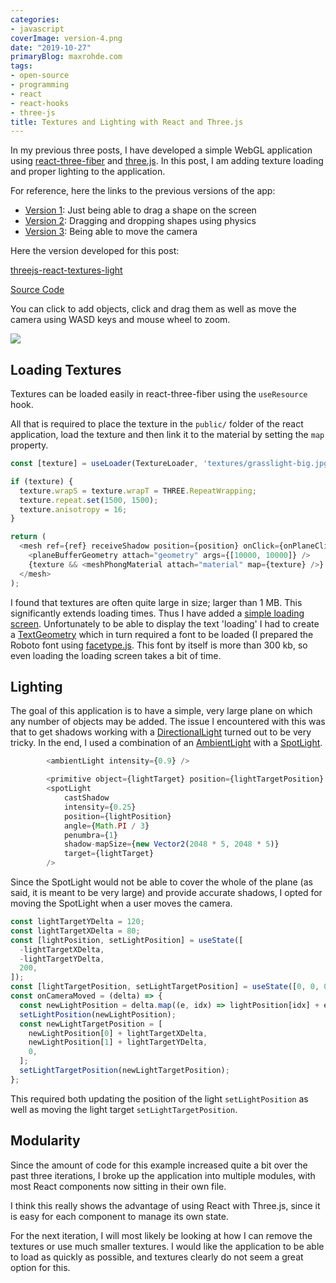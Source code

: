 ```yaml
---
categories:
- javascript
coverImage: version-4.png
date: "2019-10-27"
primaryBlog: maxrohde.com
tags:
- open-source
- programming
- react
- react-hooks
- three-js
title: Textures and Lighting with React and Three.js
---
```


In my previous three posts, I have developed a simple WebGL application using [react-three-fiber](https://github.com/react-spring/react-three-fiber) and [three.js](https://threejs.org/). In this post, I am adding texture loading and proper lighting to the application.

For reference, here the links to the previous versions of the app:

- [Version 1](https://maxrohde.com/2019/10/19/creating-a-draggable-shape-with-react-three-fiber/): Just being able to drag a shape on the screen
- [Version 2](https://maxrohde.com/2019/10/23/create-and-drag-shapes-with-three-js-react-and-cannon-js/): Dragging and dropping shapes using physics
- [Version 3](https://maxrohde.com/2019/10/25/camera-movement-with-three-js/): Being able to move the camera

Here the version developed for this post:

[threejs-react-textures-light](https://threejs-react-textures-light.surge.sh/)

[Source Code](https://github.com/mxro/threejs-test/tree/master/test4)

You can click to add objects, click and drag them as well as move the camera using WASD keys and mouse wheel to zoom.

![](https://nexnet.files.wordpress.com/2019/10/version-4.png?w=1024)

## Loading Textures

Textures can be loaded easily in react-three-fiber using the `useResource` hook.

All that is required to place the texture in the `public/` folder of the react application, load the texture and then link it to the material by setting the `map` property.

```javascript
const [texture] = useLoader(TextureLoader, 'textures/grasslight-big.jpg');

if (texture) {
  texture.wrapS = texture.wrapT = THREE.RepeatWrapping;
  texture.repeat.set(1500, 1500);
  texture.anisotropy = 16;
}

return (
  <mesh ref={ref} receiveShadow position={position} onClick={onPlaneClick}>
    <planeBufferGeometry attach="geometry" args={[10000, 10000]} />
    {texture && <meshPhongMaterial attach="material" map={texture} />}
  </mesh>
);
```

I found that textures are often quite large in size; larger than 1 MB. This significantly extends loading times. Thus I have added a [simple loading screen](https://github.com/mxro/threejs-test/blob/master/test4/src/Spinner.js). Unfortunately to be able to display the text 'loading' I had to create a [TextGeometry](https://threejs.org/docs/#api/en/geometries/TextGeometry) which in turn required a font to be loaded (I prepared the Roboto font using [facetype.js](https://gero3.github.io/facetype.js/). This font by itself is more than 300 kb, so even loading the loading screen takes a bit of time.

## Lighting

The goal of this application is to have a simple, very large plane on which any number of objects may be added. The issue I encountered with this was that to get shadows working with a [DirectionalLight](https://threejs.org/docs/api/en/lights/DirectionalLight) turned out to be very tricky. In the end, I used a combination of an [AmbientLight](https://threejs.org/docs/api/en/lights/AmbientLight.html) with a [SpotLight](https://threejs.org/docs/api/en/lights/SpotLight.html).

```javascript
        <ambientLight intensity={0.9} />

        <primitive object={lightTarget} position={lightTargetPosition} />
        <spotLight
            castShadow
            intensity={0.25}
            position={lightPosition}
            angle={Math.PI / 3}
            penumbra={1}
            shadow-mapSize={new Vector2(2048 * 5, 2048 * 5)}
            target={lightTarget}
        />
```

Since the SpotLight would not be able to cover the whole of the plane (as said, it is meant to be very large) and provide accurate shadows, I opted for moving the SpotLight when a user moves the camera.

```javascript
const lightTargetYDelta = 120;
const lightTargetXDelta = 80;
const [lightPosition, setLightPosition] = useState([
  -lightTargetXDelta,
  -lightTargetYDelta,
  200,
]);
const [lightTargetPosition, setLightTargetPosition] = useState([0, 0, 0]);
const onCameraMoved = (delta) => {
  const newLightPosition = delta.map((e, idx) => lightPosition[idx] + e);
  setLightPosition(newLightPosition);
  const newLightTargetPosition = [
    newLightPosition[0] + lightTargetXDelta,
    newLightPosition[1] + lightTargetYDelta,
    0,
  ];
  setLightTargetPosition(newLightTargetPosition);
};
```

This required both updating the position of the light `setLightPosition` as well as moving the light target `setLightTargetPosition`.

## Modularity

Since the amount of code for this example increased quite a bit over the past three iterations, I broke up the application into multiple modules, with most React components now sitting in their own file.

I think this really shows the advantage of using React with Three.js, since it is easy for each component to manage its own state.

For the next iteration, I will most likely be looking at how I can remove the textures or use much smaller textures. I would like the application to be able to load as quickly as possible, and textures clearly do not seem a great option for this.